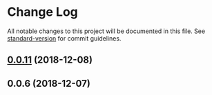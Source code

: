 # Change Log

All notable changes to this project will be documented in this file. See [standard-version](https://github.com/conventional-changelog/standard-version) for commit guidelines.

<a name="0.0.11"></a>
## [0.0.11](https://github.com/AndrewKovalenko/react-feature-manager/compare/v0.0.6...v0.0.11) (2018-12-08)



<a name="0.0.6"></a>
## 0.0.6 (2018-12-07)
